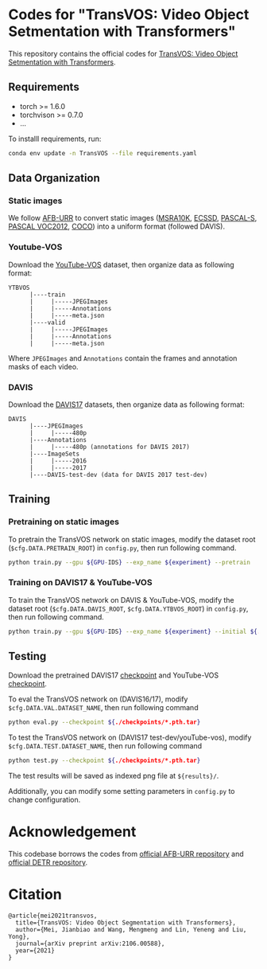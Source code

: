 # Codes for "TransVOS: Video Object Setmentation with Transformers"

This repository contains the official codes for [TransVOS: Video Object Setmentation with Transformers](https://arxiv.org/abs/2106.00588).
## Requirements
- torch >= 1.6.0
- torchvison >= 0.7.0
- ...

To installl requirements, run:
```bash
conda env update -n TransVOS --file requirements.yaml
```

## Data Organization
### Static images
We follow [AFB-URR](https://github.com/xmlyqing00/AFB-URR) to convert static images ([MSRA10K](https://mmcheng.net/msra10k/), [ECSSD](http://www.cse.cuhk.edu.hk/leojia/projects/hsaliency/dataset.html), [PASCAL-S](http://cbs.ic.gatech.edu/salobj/download/salObj.zip), [PASCAL VOC2012](http://host.robots.ox.ac.uk/pascal/VOC/voc2012/), [COCO](http://cocodataset.org/#download)) into a uniform format (followed DAVIS).
### Youtube-VOS
Download the [YouTube-VOS](https://youtube-vos.org/) dataset, then organize data as following format:
```
YTBVOS
      |----train
      |     |-----JPEGImages
      |     |-----Annotations
      |     |-----meta.json
      |----valid
      |     |-----JPEGImages
      |     |-----Annotations
      |     |-----meta.json 
```
Where `JPEGImages` and `Annotations` contain the frames and annotation masks of each video.

### DAVIS
Download the [DAVIS17](https://davischallenge.org/davis2017/code.html) datasets, then organize data as following format:
```
DAVIS
      |----JPEGImages
      |     |-----480p
      |----Annotations
      |     |-----480p (annotations for DAVIS 2017)
      |----ImageSets
      |     |-----2016
      |     |-----2017
      |----DAVIS-test-dev (data for DAVIS 2017 test-dev)
```

## Training
### Pretraining on static images
To pretrain the TransVOS network on static images, modify the dataset root (`$cfg.DATA.PRETRAIN_ROOT`) in `config.py`, then run following command.
```bash
python train.py --gpu ${GPU-IDS} --exp_name ${experiment} --pretrain
```
### Training on DAVIS17 & YouTube-VOS
To train the TransVOS network on DAVIS & YouTube-VOS, modify the dataset root (`$cfg.DATA.DAVIS_ROOT`, `$cfg.DATA.YTBVOS_ROOT`) in `config.py`, then run following command.
```bash
python train.py --gpu ${GPU-IDS} --exp_name ${experiment} --initial ${./checkpoints/*.pth.tar}
```
## Testing
Download the pretrained DAVIS17 [checkpoint](https://drive.google.com/file/d/1ebe_-ScD3UPQ3nquxNSb1pbmDEjQdOtG/view?usp=sharing) and YouTube-VOS [checkpoint](https://drive.google.com/file/d/1iDCGMLSUq6_wQDG3oA3M6Kqpds4U7JFN/view?usp=sharing).

To eval the TransVOS network on (DAVIS16/17), modify `$cfg.DATA.VAL.DATASET_NAME`, then run following command
```bash
python eval.py --checkpoint ${./checkpoints/*.pth.tar}
```
To test the TransVOS network on (DAVIS17 test-dev/youTube-vos), modify `$cfg.DATA.TEST.DATASET_NAME`, then run following command
```bash
python test.py --checkpoint ${./checkpoints/*.pth.tar}
```
The test results will be saved as indexed png file at `${results}/`.

Additionally, you can modify some setting parameters in `config.py` to change configuration.

# Acknowledgement
This codebase borrows the codes from [official AFB-URR repository](https://github.com/xmlyqing00/AFB-URR) and [official DETR repository](https://github.com/facebookresearch/detr).

# Citation
```
@article{mei2021transvos,
  title={TransVOS: Video Object Segmentation with Transformers},
  author={Mei, Jianbiao and Wang, Mengmeng and Lin, Yeneng and Liu, Yong},
  journal={arXiv preprint arXiv:2106.00588},
  year={2021}
}

